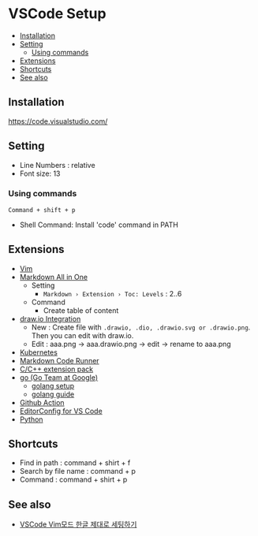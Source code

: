 # VSCode Setup

- [Installation](#installation)
- [Setting](#setting)
  - [Using commands](#using-commands)
- [Extensions](#extensions)
- [Shortcuts](#shortcuts)
- [See also](#see-also)

## Installation

https://code.visualstudio.com/

## Setting

- Line Numbers : relative
- Font size: 13

### Using commands

`Command + shift + p`

- Shell Command: Install 'code' command in PATH

## Extensions

- [Vim](https://marketplace.visualstudio.com/items?itemName=vscodevim.vim)
- [Markdown All in One](https://marketplace.visualstudio.com/items?itemName=yzhang.markdown-all-in-one)
  - Setting
    - `Markdown › Extension › Toc: Levels` : 2..6
  - Command
    - Create table of content
- [draw.io Integration](https://marketplace.visualstudio.com/items?itemName=hediet.vscode-drawio)
  - New : Create file with `.drawio, .dio, .drawio.svg or .drawio.png`. Then you can edit with draw.io.
  - Edit : aaa.png -> aaa.drawio.png -> edit -> rename to aaa.png
- [Kubernetes](https://marketplace.visualstudio.com/items?itemName=ms-kubernetes-tools.vscode-kubernetes-tools)
- [Markdown Code Runner](https://marketplace.visualstudio.com/items?itemName=jeepshen.vscode-markdown-code-runner)
- [C/C++ extension pack](https://marketplace.visualstudio.com/items?itemName=ms-vscode.cpptools-extension-pack)
- [go (Go Team at Google)](https://marketplace.visualstudio.com/items?itemName=golang.Go)
  - [golang setup](https://learn.microsoft.com/en-us/azure/developer/go/configure-visual-studio-code)
  - [golang guide](https://code.visualstudio.com/docs/languages/go)
- [Github Action](https://marketplace.visualstudio.com/items?itemName=GitHub.vscode-github-actions)
- [EditorConfig for VS Code](https://marketplace.visualstudio.com/items?itemName=EditorConfig.EditorConfig)
- [Python](https://marketplace.visualstudio.com/items?itemName=ms-python.python)

## Shortcuts

- Find in path : command + shirt + f
- Search by file name : command + p
- Command : command + shirt + p

## See also

- [VSCode Vim모드 한글 제대로 세팅하기](https://www.youtube.com/watch?v=6sZJpODVMsw)